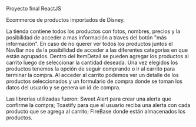 Proyecto final ReactJS

Ecommerce de productos importados de Disney.

La tienda contiene todos los productos con fotos, nombres, precios y la posibilidad de acceder a mas información a traves del botón "más información". En caso de no querer ver todos los productos juntos el NavBar nos da la posibilidad de acceder a las diferentes categorías en que están agrupados.
Dentro del ItemDetail se pueden agregar los productos al carrito luego de seleccionar la cantidad deseada. Una vez elegidos los productos tenemos la opción de seguir comprando o ir al carrito para terminar la compra. 
Al acceder al carrito podemos ver un detalle de los productos seleccionados y un formulario de compra donde se toman los datos del usuario y se genera un id de compra.

Las librerías utilizadas fueron: Sweet Alert para crear una alerta que confirme la compra; Toastify para que el usuario reciba una alerta con cada producto que se agrega al carrito; FireBase donde están almacenados los productos.
